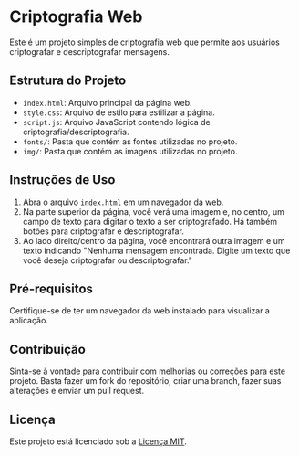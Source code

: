 # Criptografia Web

Este é um projeto simples de criptografia web que permite aos usuários criptografar e descriptografar mensagens.

## Estrutura do Projeto

- `index.html`: Arquivo principal da página web.
- `style.css`: Arquivo de estilo para estilizar a página.
- `script.js`: Arquivo JavaScript contendo lógica de criptografia/descriptografia.
- `fonts/`: Pasta que contém as fontes utilizadas no projeto.
- `img/`: Pasta que contém as imagens utilizadas no projeto.

## Instruções de Uso

1. Abra o arquivo `index.html` em um navegador da web.
2. Na parte superior da página, você verá uma imagem e, no centro, um campo de texto para digitar o texto a ser criptografado. Há também botões para criptografar e descriptografar.
3. Ao lado direito/centro da página, você encontrará outra imagem e um texto indicando "Nenhuma mensagem encontrada. Digite um texto que você deseja criptografar ou descriptografar."

## Pré-requisitos

Certifique-se de ter um navegador da web instalado para visualizar a aplicação.

## Contribuição

Sinta-se à vontade para contribuir com melhorias ou correções para este projeto. Basta fazer um fork do repositório, criar uma branch, fazer suas alterações e enviar um pull request.

## Licença

Este projeto está licenciado sob a [Licença MIT](LICENSE).
